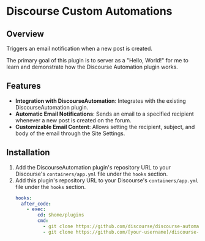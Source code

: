 # Discourse Custom Automations

## Overview
Triggers an email notification when a new post is created.

The primary goal of this plugin is to server as a "Hello, World!" for me to learn and demonstrate how the Discourse
Automation plugin works.

## Features
- **Integration with DiscourseAutomation**: Integrates with the existing DiscourseAutomation plugin.
- **Automatic Email Notifications**: Sends an email to a specified recipient whenever a new post is created on the forum.
- **Customizable Email Content**: Allows setting the recipient, subject, and body of the email through the Site Settings.

## Installation

1. Add the DiscourseAutomation plugin's repository URL to your Discourse's `containers/app.yml` file under the `hooks` section.
2. Add this plugin's repository URL to your Discourse's `containers/app.yml` file under the `hooks` section.
   ```yaml
   hooks:
     after_code:
       - exec:
           cd: $home/plugins
           cmd:
             - git clone https://github.com/discourse/discourse-automation.git
             - git clone https://github.com/[your-username]/discourse-custom-automations.git
